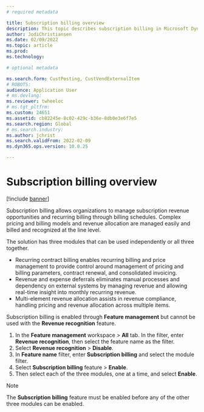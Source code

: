 ```yaml
---
# required metadata

title: Subscription billing overview
description: This topic describes subscription billing in Microsoft Dynamics 365 Finance.  
author: JodiChristiansen
ms.date: 02/09/2022
ms.topic: article
ms.prod: 
ms.technology: 

# optional metadata

ms.search.form: CustPosting, CustVendExternalItem
# ROBOTS: 
audience: Application User
# ms.devlang: 
ms.reviewer: twheeloc
# ms.tgt_pltfrm: 
ms.custom: 24651
ms.assetid: cb82245e-8c02-429c-b36e-8db0e3e6f7e5
ms.search.region: Global
# ms.search.industry: 
ms.author: jchrist
ms.search.validFrom: 2022-02-09
ms.dyn365.ops.version: 10.0.25

---
```


# Subscription billing overview

[!include [banner](../includes/banner.md)]

Subscription billing allows organizations to manage subscription revenue opportunities and recurring billing through billing schedules.  Complex pricing and billing models and 
revenue allocation are managed easily and billed and recognized at the line level. 

The solution has three modules that can be used independently or all three together. 
 - Recurring contract billing enables recurring billing and price management to provide control around management of pricing and billing parameters, contract renewal, and consolidated invoicing. 
 - Revenue and expense deferrals eliminates manual processes and dependency on external systems by managing revenue and allowing real-time insight into monthly recurring revenue.
 - Multi-element revenue allocation assists in revenue compliance, handling pricing and revenue allocation across multiple items.

Subscription billing is enabled through **Feature management** but cannot be used with the **Revenue recognition** feature. 
1. In the **Feature management** workspace > **All** tab. In the filter, enter **Revenue recognition**, then select the feature name as the filter. 
2. Select **Revenue recognition** > **Disable**. 
3. In **Feature name** filter, enter **Subscription billing** and select the module filter. 
4. Select **Subscription billing** feature > **Enable**. 
5. Then select each of the three modules, one at a time, and select **Enable**. 

> [!NOTE]                                                                                                                                 
> The **Subscription billing** feature must be enabled before any of the other three modules can be enabled. 
